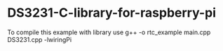 # DS3231-C-library-for-raspberry-pi
 To compile this example with library use g++ -o rtc_example main.cpp DS3231.cpp -lwiringPi
